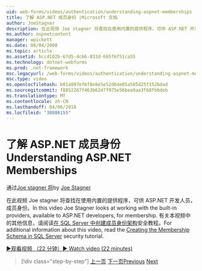 ```yaml
---
uid: web-forms/videos/authentication/understanding-aspnet-memberships
title: 了解 ASP.NET 成员身份 |Microsoft 文档
author: JoeStagner
description: 在此视频 Joe stagner 将查找在使用内置的提供程序，可供 ASP.NET 开发人员，成员身份。 有关此应用的其他信息...
ms.author: aspnetcontent
manager: wpickett
ms.date: 08/04/2008
ms.topic: article
ms.assetid: bccd102b-67d5-4c66-833d-6b5f6f51ca55
ms.technology: dotnet-webforms
ms.prod: .net-framework
msc.legacyurl: /web-forms/videos/authentication/understanding-aspnet-memberships
msc.type: video
ms.openlocfilehash: b01a997ef6f8e8e5e52d6de85a505d25f152bdad
ms.sourcegitcommit: f8852267f463b62d7f975e56bea9aa3f68fbbdeb
ms.translationtype: MT
ms.contentlocale: zh-CN
ms.lasthandoff: 04/06/2018
ms.locfileid: "30886155"
---
```

<a name="understanding-aspnet-memberships"></a><span data-ttu-id="f4b1e-104">了解 ASP.NET 成员身份</span><span class="sxs-lookup"><span data-stu-id="f4b1e-104">Understanding ASP.NET Memberships</span></span>
====================
<span data-ttu-id="f4b1e-105">通过[Joe stagner 将](https://github.com/JoeStagner)</span><span class="sxs-lookup"><span data-stu-id="f4b1e-105">by [Joe Stagner](https://github.com/JoeStagner)</span></span>

<span data-ttu-id="f4b1e-106">在此视频 Joe stagner 将查找在使用内置的提供程序，可供 ASP.NET 开发人员，成员身份。</span><span class="sxs-lookup"><span data-stu-id="f4b1e-106">In this video Joe Stagner looks at working with the built-in providers, available to ASP.NET developers, for membership.</span></span> <span data-ttu-id="f4b1e-107">有关本视频中的其他信息，请阅读[在 SQL Server 中创建成员身份架构](../../overview/older-versions-security/membership/creating-the-membership-schema-in-sql-server-vb.md)安全教程。</span><span class="sxs-lookup"><span data-stu-id="f4b1e-107">For additional information about this video, read the [Creating the Membership Schema in SQL Server](../../overview/older-versions-security/membership/creating-the-membership-schema-in-sql-server-vb.md) security tutorial.</span></span>

[<span data-ttu-id="f4b1e-108">&#9654;观看视频 （22 分钟）</span><span class="sxs-lookup"><span data-stu-id="f4b1e-108">&#9654; Watch video (22 minutes)</span></span>](https://channel9.msdn.com/Blogs/ASP-NET-Site-Videos/understanding-aspnet-memberships)

> [!div class="step-by-step"]
> <span data-ttu-id="f4b1e-109">[上一页](use-custom-principal-objects.md)
> [下一页](configuring-sql-to-work-with-membership-schemas.md)</span><span class="sxs-lookup"><span data-stu-id="f4b1e-109">[Previous](use-custom-principal-objects.md)
[Next](configuring-sql-to-work-with-membership-schemas.md)</span></span>
